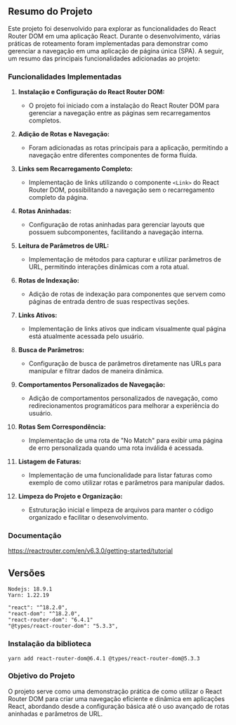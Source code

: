 ## Resumo do Projeto

Este projeto foi desenvolvido para explorar as funcionalidades do React Router DOM em uma aplicação React. Durante o desenvolvimento, várias práticas de roteamento foram implementadas para demonstrar como gerenciar a navegação em uma aplicação de página única (SPA). A seguir, um resumo das principais funcionalidades adicionadas ao projeto:

### Funcionalidades Implementadas

1. **Instalação e Configuração do React Router DOM:**
   - O projeto foi iniciado com a instalação do React Router DOM para gerenciar a navegação entre as páginas sem recarregamentos completos.

2. **Adição de Rotas e Navegação:**
   - Foram adicionadas as rotas principais para a aplicação, permitindo a navegação entre diferentes componentes de forma fluida.

3. **Links sem Recarregamento Completo:**
   - Implementação de links utilizando o componente `<Link>` do React Router DOM, possibilitando a navegação sem o recarregamento completo da página.

4. **Rotas Aninhadas:**
   - Configuração de rotas aninhadas para gerenciar layouts que possuem subcomponentes, facilitando a navegação interna.

5. **Leitura de Parâmetros de URL:**
   - Implementação de métodos para capturar e utilizar parâmetros de URL, permitindo interações dinâmicas com a rota atual.

6. **Rotas de Indexação:**
   - Adição de rotas de indexação para componentes que servem como páginas de entrada dentro de suas respectivas seções.

7. **Links Ativos:**
   - Implementação de links ativos que indicam visualmente qual página está atualmente acessada pelo usuário.

8. **Busca de Parâmetros:**
   - Configuração de busca de parâmetros diretamente nas URLs para manipular e filtrar dados de maneira dinâmica.

9. **Comportamentos Personalizados de Navegação:**
   - Adição de comportamentos personalizados de navegação, como redirecionamentos programáticos para melhorar a experiência do usuário.

10. **Rotas Sem Correspondência:**
    - Implementação de uma rota de "No Match" para exibir uma página de erro personalizada quando uma rota inválida é acessada.

11. **Listagem de Faturas:**
    - Implementação de uma funcionalidade para listar faturas como exemplo de como utilizar rotas e parâmetros para manipular dados.

12. **Limpeza do Projeto e Organização:**
    - Estruturação inicial e limpeza de arquivos para manter o código organizado e facilitar o desenvolvimento.

### Documentação

https://reactrouter.com/en/v6.3.0/getting-started/tutorial
## Versões
```
Nodejs: 18.9.1
Yarn: 1.22.19
```
```
"react": "^18.2.0",
"react-dom": "^18.2.0",
"react-router-dom": "6.4.1"
"@types/react-router-dom": "5.3.3",
```
### Instalação da biblioteca
```
yarn add react-router-dom@6.4.1 @types/react-router-dom@5.3.3
```

### Objetivo do Projeto

O projeto serve como uma demonstração prática de como utilizar o React Router DOM para criar uma navegação eficiente e dinâmica em aplicações React, abordando desde a configuração básica até o uso avançado de rotas aninhadas e parâmetros de URL.
